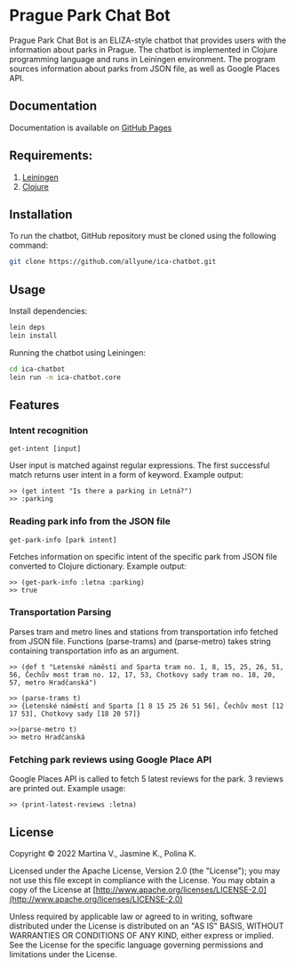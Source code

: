 # Prague Park Chat Bot

Prague Park Chat Bot is an ELIZA-style chatbot that provides users with the information about parks in Prague. The chatbot is implemented in Clojure programming language and runs in Leiningen environment. The program sources information about parks from JSON file, as well as Google Places API.

## Documentation
Documentation is available on [GitHub Pages](https://allyune.github.io/Park-chatbot-Clojure/)

## Requirements:
1. [Leiningen](https://leiningen.org/)
2. [Clojure](https://leiningen.org/)

## Installation
To run the chatbot, GitHub repository must be cloned using the following command:
```bash
git clone https://github.com/allyune/ica-chatbot.git
```

## Usage
Install dependencies:
```bash
lein deps
lein install
```

Running the chatbot using Leiningen:
```bash
cd ica-chatbot
lein run -m ica-chatbot.core
```

## Features

### Intent recognition
```
get-intent [input]
```
User input is matched against regular expressions. The first successful match returns user intent in a form of keyword. Example output:
```
>> (get intent "Is there a parking in Letná?")
>> :parking
```
### Reading park info from the JSON file
```
get-park-info [park intent]
```
Fetches information on specific intent of the specific park from JSON file converted to Clojure dictionary. Example output:
```
>> (get-park-info :letna :parking)
>> true
```
### Transportation Parsing
Parses tram and metro lines and stations from transportation info fetched from JSON file. Functions (parse-trams) and (parse-metro) takes string containing transportation info as an argument.
```
>> (def t "Letenské náměstí and Sparta tram no. 1, 8, 15, 25, 26, 51, 56, Čechův most tram no. 12, 17, 53, Chotkovy sady tram no. 18, 20, 57, metro Hradčanská")

>> (parse-trams t)
>> {Letenské náměstí and Sparta [1 8 15 25 26 51 56], Čechův most [12 17 53], Chotkovy sady [18 20 57]}

>>(parse-metro t)
>> metro Hradčanská
```
### Fetching park reviews using Google Place API
Google Places API is called to fetch 5 latest reviews for the park. 3 reviews are printed out. Example usage:

```
>> (print-latest-reviews :letna)
```
## License

Copyright © 2022 Martina V., Jasmine K., Polina K.

   Licensed under the Apache License, Version 2.0 (the "License");
   you may not use this file except in compliance with the License.
   You may obtain a copy of the License at [http://www.apache.org/licenses/LICENSE-2.0](http://www.apache.org/licenses/LICENSE-2.0)

   Unless required by applicable law or agreed to in writing, software
   distributed under the License is distributed on an "AS IS" BASIS,
   WITHOUT WARRANTIES OR CONDITIONS OF ANY KIND, either express or implied.
   See the License for the specific language governing permissions and
   limitations under the License.
